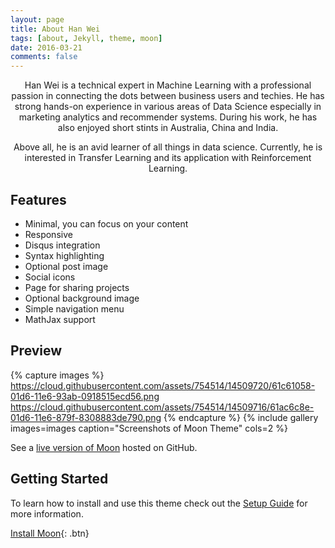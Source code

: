 ```yaml
---
layout: page
title: About Han Wei
tags: [about, Jekyll, theme, moon]
date: 2016-03-21
comments: false
---
```

    
<center>Han Wei is a technical expert in Machine Learning with a professional passion in connecting the dots between business users and techies. He has strong hands-on experience in various areas of Data Science especially in marketing analytics and recommender systems. During his work, he has also enjoyed short stints in Australia, China and India. 

Above all, he is an avid learner of all things in data science. Currently, he is interested in Transfer Learning and its application with Reinforcement Learning. </center>

## Features
* Minimal, you can focus on your content
* Responsive
* Disqus integration
* Syntax highlighting
* Optional post image
* Social icons
* Page for sharing projects
* Optional background image
* Simple navigation menu
* MathJax support

## Preview

{% capture images %}
    https://cloud.githubusercontent.com/assets/754514/14509720/61c61058-01d6-11e6-93ab-0918515ecd56.png
    https://cloud.githubusercontent.com/assets/754514/14509716/61ac6c8e-01d6-11e6-879f-8308883de790.png
{% endcapture %}
{% include gallery images=images caption="Screenshots of Moon Theme" cols=2 %}

See a [live version of Moon](http://taylantatli.github.io/Moon) hosted on GitHub.

## Getting Started

To learn how to install and use this theme check out the [Setup Guide](http://taylantatli.me/Moon/moon-theme/) for more information.
      
[Install Moon](https://github.com/TaylanTatli/Moon){: .btn}
